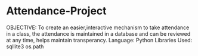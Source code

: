 # Attendance-Project
OBJECTIVE:
  To create an easier,interactive mechanism to take attendance in a class, the attendance is maintained in a database 
  and can be reviewed at any time, helps maintain transperancy. 
Language: Python 
Libraries Used:
  sqllite3
  os.path
 
